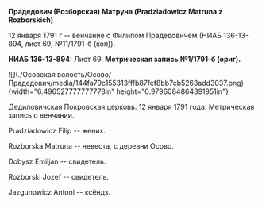 **Прадедович (Розборская) Матруна (Pradziadowicz Matruna z
Rozborskich)**

12 января 1791 г -- венчание с Филипом Прадедовичем (НИАБ 136-13-894,
лист 69, №11/1791-б (коп)).

**НИАБ 136-13-894:** Лист 69. **Метрическая запись №1/1791-б (ориг).**

![](./Осовская волость/Осово/Прадедович/media/144fa79c155313fffb87fcf8bb7cb5263add3037.png){width="6.496527777777778in"
height="0.9796084864391951in"}

Дедиловичская Покровская церковь. 12 января 1791 года. Метрическая
запись о венчании.

Pradziadowicz Filip -- жених.

Rozborska Matruna -- невеста, с деревни Осово.

Dobysz Emiljan -- свидетель.

Rozborski Jozef -- свидетель.

Jazgunowicz Antoni -- ксёндз.
